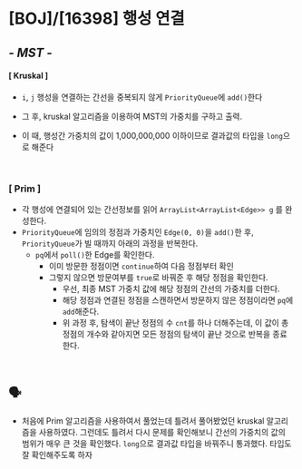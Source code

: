 # [BOJ]/[16398] 행성 연결

## *- MST -*

#### [ Kruskal ]

* `i`, `j` 행성을 연결하는 간선을 중복되지 않게 `PriorityQueue`에 `add()`한다

* 그 후, kruskal 알고리즘을 이용하여 MST의 가중치를 구하고 출력.
* 이 때, 행성간 가중치의 값이 1,000,000,000 이하이므로 결과값의 타입을 `long`으로 해준다

</br>

### [ Prim ] 

* 각 행성에 연결되어 있는 간선정보를 읽어 `ArrayList<ArrayList<Edge>> g` 를 완성한다.
* `PriorityQueue`에 임의의 정점과 가중치인 `Edge(0, 0)`을 `add()`한 후, `PriorityQueue`가 빌 때까지 아래의 과정을 반복한다.
  * `pq`에서 `poll()`한 Edge를 확인한다.
    * 이미 방문한 정점이면 `continue`하여 다음 정점부터 확인
    * 그렇지 않으면 방문여부를 `true`로 바꿔준 후 해당 정점을 확인한다.
      * 우선, 최종 MST 가중치 값에 해당 정점의 간선의 가중치를 더한다.
      * 해당 정점과 연결된 정점을 스캔하면서 방문하지 않은 정점이라면 `pq`에 `add`해준다.
      * 위 과정 후, 탐색이 끝난 정점의 수 `cnt`를 하나 더해주는데, 이 값이 총 정점의 개수와 같아지면 모든 정점의 탐색이 끝난 것으로 반복을 종료한다.

</br>

## :speaking_head:

* 처음에 Prim 알고리즘을 사용하여서 풀었는데 틀려서 풀어봤었던 kruskal 알고리즘을 사용하였다. 그런데도 틀려서 다시 문제를 확인해보니 간선의 가중치의 값의 범위가 매우 큰 것을 확인했다. `long`으로 결과값 타입을 바꿔주니 통과했다. 타입도 잘 확인해주도록 하자